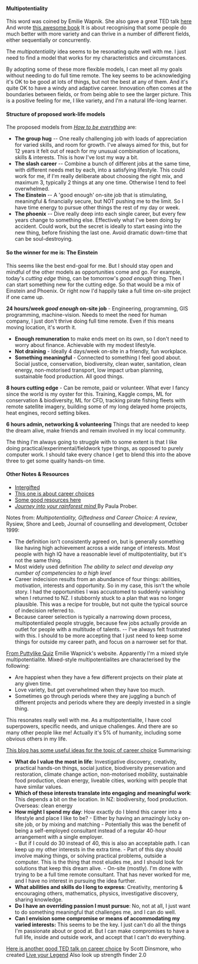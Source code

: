 #### Multipotentiality
This word was coined by Emilie Wapnik. She also gave a great TED talk [here](https://www.ted.com/talks/emilie_wapnick_why_some_of_us_don_t_have_one_true_calling) And wrote [this awesome book](http://howtobeeverything.com/) It is about recognising that some people do much better with more variety and can thrive in a number of different fields, either sequentially or concurrently.

The *multipotentiality* idea seems to be resonating quite well with me.  I just need to find a model that works for my characteristics and circumstances. 

By adopting some of these more flexible models, I can meet all my goals without needing to do full time remote. The key seems to be acknowledging it's OK to be good at lots of things, but not the best at any of them.  And it's quite OK to have a windy and adaptive career. Innovation often comes at the boundaries between fields, or from being able to see the larger picture.  This is a positive feeling for me, I like variety, and I'm a natural life-long learner.  

#### Structure of proposed work-life models
The proposed models from [*How to be everything*](http://howtobeeverything.com/) are:

- **The group hug** -- One really challenging job with loads of appreciation for varied skills, and room for growth.	I've always aimed for this, but for 12 years it felt out of reach for my unusual combination of locations, skills & interests.  This is how I've lost my way a bit.
- **The slash career** -- Combine a bunch of different jobs at the same time, with different needs met by each, into a satisfying lifestyle.  This could work for me, if I'm really deliberate about choosing the right mix, and maximum 3, typically 2 things at any one time.  Otherwise I tend to feel overwhelmed.
- **The Einstein** -- A 'good enough' on-site job that is stimulating, meaningful & financially secure, but NOT pushing me to the limit. So I have time energy to pursue other things the rest of my day or week. 
- **The phoenix** -- Dive really deep into each single career, but every few years change to something else.  Effectively what I've been doing by accident.  Could work, but the secret is ideally to start easing into the new thing, before finishing the last one.  Avoid dramatic down-time that can be soul-destroying.

#### So the winner for me is: The Einstein
This seems like the best end-goal for me.  But I should stay open and mindful of the other models as opportunities come and go.  For example, today's *cutting edge* thing, can be tomorrow's *good enough* thing.  Then I can start something new for the cutting edge.  So that would be a mix of Einstein and Phoenix.  Or right now I'd happily take a full time on-site project if one came up.

**24 hours/week *good enough* on-site job** - Engineering, programming, GIS programming, machine-vision.  Needs to meet the need for human company, I just don't thrive doing full time remote.  Even if this means moving location, it's worth it.
- **Enough remuneration** to make ends meet on its own, so I don't need to worry about finance.  Achievable with my modest lifestyle.
- **Not draining** - Ideally 4 days/week on-site in a friendly, fun workplace.
- **Something meaningful** - Connected to something I feel good about.  Social justice, conservation, biodiversity, clean water, sanitation, clean energy, non-motorised transport, low impact urban planning, sustainable food production.  All good things.

**8 hours cutting edge** - Can be remote, paid or volunteer.  What ever I fancy since the world is my oyster for this.  Training, Kaggle comps, ML for conservation & biodiversity, ML for CFD, tracking pirate fishing fleets with remote satellite imagery, building some of my long delayed home projects, heat engines, record setting bikes.

**6 hours admin, networking & volunteering** Things that are needed to keep the dream alive, make friends and remain involved in my local community.

The thing I'm always going to struggle with to some extent is that I like doing practical/experimental/fieldwork type things, as opposed to purely computer work.  I should take every chance I get to blend this into the above three to get some quality hands-on time.

#### Other Notes & Resources

- [Intergifted](https://intergifted.com/)
- [This one is about career choices](https://giftedchallenges.blogspot.com/2017/04/choices-exclude-existential-burden-of.html)
- [Some good resources here](https://puttylike.com/)
- [*Journey into your rainforest mind* ](https://rainforestmind.wordpress.com/2017/12/28/psychotherapy-and-giftedness/) By Paula Prober. 

Notes from: *Multipotentiality, Giftedness and Career Choice: A review*, Rysiew, Shore and Leeb, Journal of counselling and development, October 1999:

- The definition isn't consistently agreed on, but is generally something like having high achievement across a wide range of interests.  Most people with high IQ have a reasonable level of multipotentiality, but it's not the same thing.
- Most widely used definition *The ability to select and develop any number of competencies to a high level*
- Career indecision results from an abundance of four things: abilities, motivation, interests and opportunity.  So in my case, this isn't the whole story.  I had the opportunities I was accustomed to suddenly vanishing when I returned to NZ.  I stubbornly stuck to a plan that was no longer plausible.  This was a recipe for trouble, but not quite the typical source of indecision referred to.
- Because career selection is typically a narrowing down process, multipotentialed people struggle, because few jobs actually provide an outlet for people with a multitude of talents.  -- I've always felt frustrated with this.  I should to be more accepting that I just need to keep some things for outside my career path, and focus on a narrower set for that.

[From Puttylike Quiz](https://puttylike.com/quiz/)   Emilie Wapnick's website. Apparently I'm a mixed style multipotentialite. Mixed-style multipotentialites are characterised by the following:

- Are happiest when they have a few different projects on their plate at any given time.
- Love variety, but get overwhelmed when they have too much.
- Sometimes go through periods where they are juggling a bunch of different projects and periods where they are deeply invested in a single thing.

This resonates really well with me.  As a multipotentialite, I have cool superpowers, specific needs, and unique challenges. And there are so many other people like me! Actually it's 5% of humanity, including some obvious others in my life.

[This blog has some useful ideas for the topic of career choice](https://giftedchallenges.blogspot.com/2017/04/choices-exclude-existential-burden-of.html) Summarising:

- **What do I value the most in life**: Investigative discovery, creativity, practical hands-on things, social justice, biodiversity preservation and restoration, climate change action, non-motorised mobility, sustainable food production, clean energy, liveable cities, working with people that have similar values.
- **Which of these interests translate into engaging and meaningful work**: This depends a bit on the location.  In NZ: biodiversity, food production.  Overseas: clean energy
- **How might I spend my day**: How exactly do I blend this career into a lifestyle and place I like to be?
		- Either by having an amazingly lucky on-site job, or by mixing and matching
		- Potentially this was the benefit of being a self-employed consultant instead of a regular 40-hour arrangement with a single employer.  
		- But if I could do 30 instead of 40, this is also an acceptable path.  I can keep up my other interests in the extra time.
		- Part of this day should involve making things, or solving practical problems, outside a computer.  This is the thing that most eludes me, and I should look for solutions that keep this dream alive.
		- On-site (mostly). I'm done with trying to be a full time remote consultant.  That has never worked for me, and I have no interest in pursuing the idea further.
- **What abilities and skills do I long to express**: Creativity, mentoring & encouraging others, mathematics, physics, investigative discovery, sharing knowledge.
- **Do I have an overriding passion I must pursue**: No, not at all, I just want to do something meaningful that challenges me, and I can do well.
- **Can I envision some compromise or means of accommodating my varied interests:** This seems to be the key.  I just can't do all the things I'm passionate about or good at. But I can make compromises to have a full life, inside and outside work, and accept that I can't do everything.

[Here is another good TED talk on career choice](https://www.ted.com/talks/scott_dinsmore_how_to_find_work_you_love) by Scott Dinsmore, who created [Live your Legend](https://liveyourlegend.net/) Also look up strength finder 2.0 

